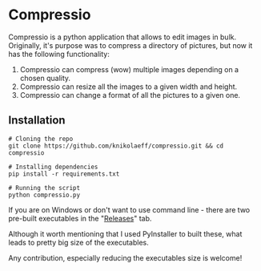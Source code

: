 # Compressio

Compressio is a python application that allows to edit images in bulk. Originally, it\'s purpose was to compress a
directory of pictures, but now it has the following functionality:

1. Compressio can compress (wow) multiple images depending on a chosen quality.
2. Compressio can resize all the images to a given width and height.
3. Compressio can change a format of all the pictures to a given one.

## Installation


```shell
# Cloning the repo
git clone https://github.com/knikolaeff/compressio.git && cd compressio

# Installing dependencies 
pip install -r requirements.txt

# Running the script
python compressio.py
```

If you are on Windows or don't want to use command line - there are two pre-built executables in the "[Releases](https://github.com/knikolaeff/compressio/releases)" tab.

Although it worth mentioning that I used PyInstaller to built these, what leads to pretty big size of the executables. 

Any contribution, especially reducing the executables size is welcome!
